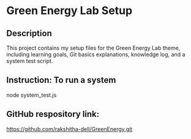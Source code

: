 # Green Energy Lab Setup

## Description
This project contains my setup files for the Green Energy Lab theme, including learning goals, Git basics explanations, knowledge log, and a system test script.

## Instruction: To run a system
node system_test.js

## GitHub respository link:
https://github.com/rakshitha-dell/GreenEnergy.git
